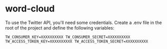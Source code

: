 # word-cloud

To use the Twitter API, you'll need some credentials. Create a .env file in the root of the project and define the following variables:

`TW_CONSUMER_KEY=XXXXXXXXXX
TW_CONSUMER_SECRET=XXXXXXXXXX
TW_ACCESS_TOKEN_KEY=XXXXXXXXXX
TW_ACCESS_TOKEN_SECRET=XXXXXXXXXX`
